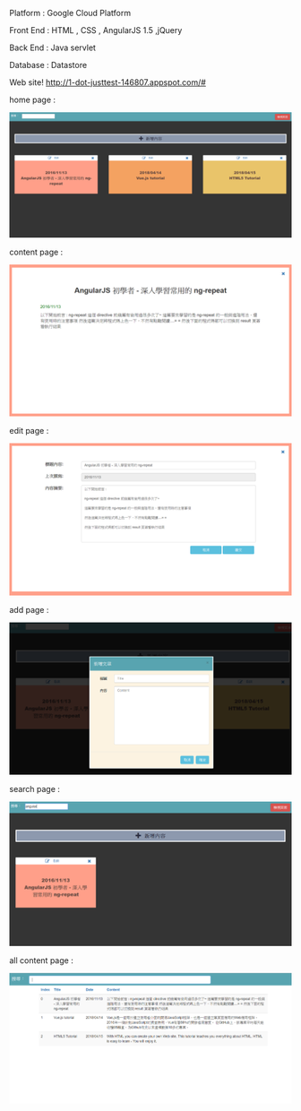 Platform  : Google Cloud Platform 

Front End : HTML , CSS , AngularJS 1.5 ,jQuery

Back  End : Java servlet

Database  : Datastore


Web site! 
http://1-dot-justtest-146807.appspot.com/#


home page :

![image](./home.PNG)

content page :

![image](./content.PNG)

edit page :

![image](./edit.PNG)

add page :

![image](./add.PNG)

search page :

![image](./search.PNG)

all content page :

![image](./all-content.PNG)
